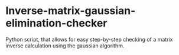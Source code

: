 # Inverse-matrix-gaussian-elimination-checker
Python script, that allows for easy step-by-step checking of a matrix inverse calculation using the gaussian algorithm.
